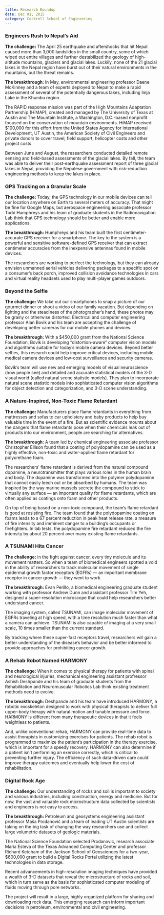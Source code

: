 ```yaml
--- 
title: Research Roundup
date: Dec 01, 2015
category: Cockrell School of Engineering
---
```


### Engineers Rush to Nepal’s Aid

**The challenge:** The April 25 earthquake and aftershocks that hit Nepal caused more than 3,000 landslides in the small country, some of which wiped out entire villages and further destabilized the geology of high-altitude mountains, glaciers and glacial lakes. Luckily, none of the 21 glacial lakes in the Nepal region have burst out of their natural environments in the mountains, but the threat remains.

**The breakthrough:** In May, environmental engineering professor Daene McKinney and a team of experts deployed to Nepal to make a rapid assessment of several of the potentially dangerous lakes, including Imja Lake in the Khumbu region.

The RAPID response mission was part of the High Mountains Adaptation Partnership (HiMAP), created and managed by The University of Texas at Austin and The Mountain Institute, a Washington, D.C.-based nonprofit focused on the conservation of mountain environments. HiMAP received $100,000 for this effort from the United States Agency for International Development, UT Austin, the American Society of Civil Engineers and private donors to cover travel, field support, helicopter costs and other project costs.

Between June and August, the researchers conducted detailed remote sensing and field-based assessments of the glacial lakes. By fall, the team was able to deliver their post-earthquake assessment report of three glacial lakes in Nepal, providing the Nepalese government with risk-reduction engineering methods to keep the lakes in place.

### GPS Tracking on a Granular Scale

**The challenge:** Today, the GPS technology in our mobile devices can tell our location anywhere on Earth to several meters of accuracy. That might be fine for Google Maps, but aerospace engineering associate professor Todd Humphreys and his team of graduate students in the Radionavigation Lab think that GPS technology should be better and enable more applications.

**The breakthrough:** Humphreys and his team built the first centimeter-accurate GPS receiver for a smartphone. The key to the system is a powerful and sensitive software-defined GPS receiver that can extract centimeter accuracies from the inexpensive antennas found in mobile devices.

The researchers are working to perfect the technology, but they can already envision unmanned aerial vehicles delivering packages to a specific spot on a consumer’s back porch, improved collision avoidance technologies in cars and virtual reality headsets used to play multi-player games outdoors.

### Beyond the Selfie

**The challenge:** We take out our smartphones to snap a picture of our gourmet dinner or shoot a video of our family vacation. But depending on lighting and the steadiness of the photographer’s hand, these photos may be grainy or otherwise distorted. Electrical and computer engineering professor Alan Bovik and his team are accepting the challenge of developing better cameras for our mobile phones and devices.

**The breakthrough:** With a $450,000 grant from the National Science Foundation, Bovik is developing “distortion-aware” computer vision models and algorithms suitable for today’s mobile camera devices. Beyond better selfies, this research could help improve critical devices, including mobile medical camera devices and low-cost surveillance and security cameras.

Bovik’s team will use new and emerging models of visual neuroscience (how people see) and detailed and accurate statistical models of the 3-D visual world (called natural scene statistic models). They plan to incorporate natural scene statistic models into sophisticated computer vision algorithms for object detection and categorization, and 3-D scene understanding.

### A Nature-Inspired, Non-Toxic Flame Retardant

**The challenge:** Manufacturers place flame retardants in everything from mattresses and sofas to car upholstery and baby products to help buy valuable time in the event of a fire. But as scientific evidence mounts about the dangers that flame retardants pose when their chemicals leak out of products into our environment, people are searching for alternatives.

**The breakthrough:** A team led by chemical engineering associate professor Christopher Ellison found that a coating of polydopamine can be used as a highly effective, non-toxic and water-applied flame retardant for polyurethane foam.

The researchers’ flame retardant is derived from the natural compound dopamine, a neurotransmitter that plays various roles in the human brain and body. The dopamine was transformed into the polymer polydopamine that cannot easily leech out or be absorbed by humans. The team was inspired by the way marine mussels secrete the compound to stick to virtually any surface — an important quality for flame retardants, which are often applied as coatings onto foam and other products.

On top of being based on a non-toxic compound, the team’s flame retardant is good at resisting fire. The team found that the polydopamine coating on foams leads to a 67 percent reduction in peak heat release rate, a measure of fire intensity and imminent danger to a building’s occupants or firefighters. In lab tests, the polydopamine fire retardant reduced the fire intensity by about 20 percent over many existing flame retardants.

### A TSUNAMI Hits Cancer

**The challenge:** In the fight against cancer, every tiny molecule and its movement matters. So when a team of biomedical engineers spotted a void in the ability of researchers to track molecular movement of single epidermal growth factor receptors (EGFRs) — an important membrane receptor in cancer growth — they went to work.

**The breakthrough:** Evan Perillo, a biomedical engineering graduate student working with professor Andrew Dunn and assistant professor Tim Yeh, designed a super-resolution microscope that could help researchers better understand cancer.

The imaging system, called TSUNAMI, can image molecular movement of EGFRs traveling at high speed, with a time resolution much faster than what a camera can achieve. TSUNAMI is also capable of imaging at a very small scale, 10 times smaller than the current standard.

By tracking where these super-fast receptors travel, researchers will gain a better understanding of the disease’s behavior and be better informed to provide approaches for prohibiting cancer growth.

### A Rehab Robot Named HARMONY

**The challenge:** When it comes to physical therapy for patients with spinal and neurological injuries, mechanical engineering assistant profressor Ashish Deshpande and his team of graduate students from the Rehabilitation and Neuromuscular Robotics Lab think existing treatment methods need to evolve.

**The breakthrough:** Deshpande and his team have introduced HARMONY, a robotic exoskeleton designed to work with physical therapists to deliver full upper-body therapy with natural motion and tunable pressure and force. HARMONY is different from many therapeutic devices in that it feels weightless to patients.

And, unlike conventional rehab, HARMONY can provide real-time data to assist therapists in customizing exercises for patients. The rehab robot is programmed to maximize the patient’s participation in the therapy exercise, which is important for a speedy recovery. HARMONY can also determine if a patient isn’t performing an exercise correctly, which is critical to preventing further injury. The efficiency of such data-driven care could improve therapy outcomes and eventually help lower the cost of rehabilitation.

### Digital Rock Age

**The challenge:** Our understanding of rocks and soil is important to society and various industries, including construction, energy and medicine. But for now, the vast and valuable rock microstructure data collected by scientists and engineers is not easy to access.

**The breakthrough:** Petroleum and geosystems engineering assistant professor Maša Prodanović and a team of leading UT Austin scientists are taking on the big task of changing the way researchers use and collect large volumetric datasets of geologic materials.

The National Science Foundation selected Prodanović, research associate Maria Esteva of the Texas Advanced Computing Center and professor Richard Ketcham of the Jackson School of Geosciences for a two-year, $600,000 grant to build a Digital Rocks Portal utilizing the latest technologies in data storage.

Recent advancements in high-resolution imaging techniques have provided a wealth of 3-D datasets that reveal the microstructure of rocks and soil, which in turn serve as the basis for sophisticated computer modeling of fluids moving through pore networks.

The project will result in a large, highly organized platform for sharing and downloading rock data. This emerging research can inform important decisions in petroleum, environmental and civil engineering.